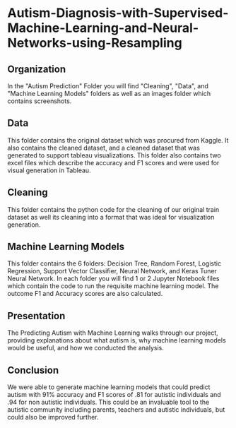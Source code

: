 # Autism-Diagnosis-with-Supervised-Machine-Learning-and-Neural-Networks-using-Resampling

## Organization
In the "Autism Prediction" Folder you will find "Cleaning", "Data", and "Machine Learning Models" folders as well as an images folder which contains screenshots.

## Data
This folder contains the original dataset which was procured from Kaggle. It also contains the cleaned dataset, and a cleaned dataset that was generated to support tableau visualizations.
This folder also contains two excel files which describe the accuracy and F1 scores and were used for visual generation in Tableau.

## Cleaning
This folder contains the python code for the cleaning of our original train dataset as well its cleaning into a format that was ideal for visualization generation.

## Machine Learning Models
This folder contains the 6 folders: Decision Tree, Random Forest, Logistic Regression, Support Vector Classifier, Neural Network, and Keras Tuner Neural Network. In each folder you will find 1 or 2 Jupyter Notebook files which contain the code to run the requisite machine learning model. The outcome F1 and Accuracy scores are also calculated.

## Presentation
The Predicting Autism with Machine Learning walks through our project, providing explanations about what autism is, why machine learning models would be useful, and how we conducted the analysis. 

## Conclusion
We were able to generate machine learning models that could predict autism with 91% accuracy and F1 scores of .81 for autistic individuals and .94 for non autistic individuals. This could be an invaluable tool to the autistic community including parents, teachers and autistic individuals, but could also be improved further.
